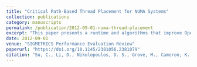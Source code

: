 ```yaml
---
title: "Critical Path-Based Thread Placement for NUMA Systems"
collection: publications
category: manuscripts
permalink: /publication/2012-09-01-numa-thread-placement
excerpt: "This paper presents a runtime and algorithms that improve OpenMP performance on NUMA systems by optimizing thread placement along the critical path."
date: 2012-09-01
venue: "SIGMETRICS Performance Evaluation Review"
paperurl: "https://doi.org/10.1145/2381056.2381079"
citation: "Su, C., Li, D., Nikolopoulos, D. S., Grove, M., Cameron, K., & de Supinski, B. R. (2012). \"Critical Path-Based Thread Placement for NUMA Systems.\" *SIGMETRICS Perform. Eval. Rev.*, 40(2), 106–112. https://doi.org/10.1145/2381056.2381079"
---
```

